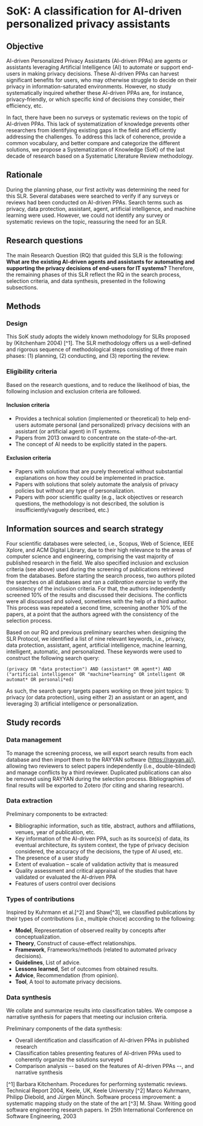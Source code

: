 # SoK: A classification for AI-driven personalized privacy assistants
## Objective
AI-driven Personalized Privacy Assistants (AI-driven PPAs) are agents or assistants leveraging Artificial Intelligence (AI) to automate or support end-users in making privacy decisions.
These AI-driven PPAs can harvest significant benefits for users, who may otherwise struggle to decide on their privacy in information-saturated environments.
However, no study systematically inquired whether these AI-driven PPAs are, for instance, privacy-friendly, or which specific kind of decisions they consider, their efficiency, etc.

In fact, there have been no surveys or systematic reviews on the topic of AI-driven PPAs.
This lack of systematization of knowledge prevents other researchers from identifying existing gaps in the field and efficiently addressing the challenges.
To address this lack of coherence, provide a common vocabulary, and better compare and categorize the different solutions, we propose a Systematization of Knowledge (SoK) of the last decade of research based on a Systematic Literature Review methodology.

## Rationale
During the planning phase, our first activity was determining the need for this SLR. Several databases were searched to verify if any surveys or reviews had been conducted on AI-driven PPAs.
Search terms such as privacy, data protection, assistant, agent, artificial intelligence, and machine learning were used.
However, we could not identify any survey or systematic reviews on the topic, reassuring the need for an SLR.


## Research questions
The main Research Question (RQ) that guided this SLR is the following: **What are the existing AI-driven agents and assistants for automating and supporting the privacy decisions of end-users for IT systems?**
Therefore, the remaining phases of this SLR reflect the RQ in the search process, selection criteria, and data synthesis, presented in the following subsections.

## Methods
### Design
This SoK study adopts the widely known methodology for SLRs proposed by (Kitchenham 2004) [^1].
The SLR methodology offers us a well-defined and rigorous sequence of methodological steps consisting of three main phases: (1) planning, (2) conducting, and (3) reporting the review.

### Eligibility criteria
Based on the research questions, and to reduce the likelihood of bias, the following inclusion and exclusion criteria are followed.
#### Inclusion criteria
- Provides a technical solution (implemented or theoretical) to help end-users automate personal (and personalized) privacy decisions with an assistant (or artificial agent) in IT systems.
- Papers from 2013 onward to concentrate on the state-of-the-art.
- The concept of AI needs to be explicitly stated in the papers.

#### Exclusion criteria
- Papers with solutions that are purely theoretical without substantial explanations on how they could be implemented in practice.
- Papers with solutions that solely automate the analysis of privacy policies but without any type of personalization.
- Papers with poor scientific quality (e.g., lack objectives or research questions, the methodology is not described, the solution is insufficiently/vaguely described, etc.)

## Information sources and search strategy
Four scientific databases were selected, i.e., Scopus, Web of Science, IEEE Xplore, and ACM Digital Library, due to their high relevance to the areas of computer science and engineering, comprising the vast majority of published research in the field.
We also specified inclusion and exclusion criteria (see above) used during the screening of publications retrieved from the databases.
Before starting the search process, two authors piloted the searches on all databases and ran a *calibration exercise* to verify the consistency of the inclusion criteria.
For that, the authors independently screened 10\% of the results and discussed their decisions.
The conflicts were all discussed and solved, sometimes with the help of a third author.
This process was repeated a second time, screening another 10\% of the papers, at a point that the authors agreed with the consistency of the selection process.

Based on our RQ and previous preliminary searches when designing the SLR Protocol, we identified a list of nine relevant keywords, i.e., privacy, data protection, assistant, agent, artificial intelligence, machine learning, intelligent, automatic, and personalized. These keywords were used to construct the following search query:

`(privacy OR "data protection") AND (assistant* OR agent*) AND ("artificial intelligence" OR "machine*learning" OR intelligent OR automat* OR personali*ed)`

As such, the search query targets papers working on three joint topics: 1) privacy (or data protection), using either 2) an assistant or an agent, and leveraging 3) artificial intelligence or personalization.


## Study records
### Data management
To manage the screening process, we will export search results from each database and then import them to the RAYYAN software (https://rayyan.ai/), allowing two reviewers to select papers independently (i.e., double-blinded) and manage conflicts by a third reviewer.
Duplicated publications can also be removed using RAYYAN during the selection process.
Bibliographies of final results will be exported to Zotero (for citing and sharing research).

### Data extraction
Preliminary components to be extracted:
- Bibliographic information, such as title, abstract, authors and affiliations, venues, year of publication, etc.
- Key information of the AI-driven PPA, such as its source(s) of data, its eventual architecture, its system context, the type of privacy decision considered, the accuracy of the decisions, the type of AI used, etc.
- The presence of a user study
- Extent of evaluation – scale of validation activity that is measured
- Quality assessment and critical appraisal of the studies that have validated or evaluated the AI-driven PPA
- Features of users control over decisions

### Types of contributions
Inspired by Kuhrmann et al.[^2] and Shaw[^3], we classified publications by their types of contributions (i.e., multiple choice) according to the following:
- **Model**, Representation of observed reality by concepts after conceptualization.
- **Theory**, Construct of cause-effect relationships.
- **Framework**, Frameworks/methods (related to automated privacy decisions).
- **Guidelines**, List of advice.
- **Lessons learned**, Set of outcomes from obtained results.
- **Advice**, Recommendation (from opinion).
- **Tool**, A tool to automate privacy decisions.

### Data synthesis
We collate and summarize results into classification tables.
We compose a narrative synthesis for papers that meeting our inclusion criteria.

Preliminary components of the data synthesis:
- Overall identification and classification of AI-driven PPAs in published research
- Classification tables presenting features of AI-driven PPAs used to coherently organize the solutions surveyed
- Comparison analysis -- based on the features of AI-driven PPAs --, and narrative synthesis


[^1] Barbara Kitchenham. Procedures for performing systematic reviews. Technical Report 2004, Keele, UK, Keele University
[^2] Marco Kuhrmann, Philipp Diebold, and Jürgen Münch. Software process improvement: a systematic mapping study on the state of the art
[^3] M. Shaw. Writing good software engineering research papers. In 25th International Conference on Software Engineering, 2003
